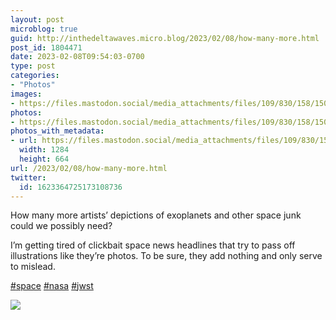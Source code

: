 ```yaml
---
layout: post
microblog: true
guid: http://inthedeltawaves.micro.blog/2023/02/08/how-many-more.html
post_id: 1804471
date: 2023-02-08T09:54:03-0700
type: post
categories:
- "Photos"
images:
- https://files.mastodon.social/media_attachments/files/109/830/158/150/746/537/original/a27bd68f94fef84a.jpeg
photos:
- https://files.mastodon.social/media_attachments/files/109/830/158/150/746/537/original/a27bd68f94fef84a.jpeg
photos_with_metadata:
- url: https://files.mastodon.social/media_attachments/files/109/830/158/150/746/537/original/a27bd68f94fef84a.jpeg
  width: 1284
  height: 664
url: /2023/02/08/how-many-more.html
twitter:
  id: 1623364725173108736
---
```

<p>How many more artists’ depictions of exoplanets and other space junk could we possibly need? </p><p>I’m getting tired of clickbait space news headlines that try to pass off illustrations like they’re photos. To be sure, they add nothing and only serve to mislead. </p><p><a href="https://mastodon.social/tags/space" class="mention hashtag" rel="tag">#<span>space</span></a> <a href="https://mastodon.social/tags/nasa" class="mention hashtag" rel="tag">#<span>nasa</span></a> <a href="https://mastodon.social/tags/jwst" class="mention hashtag" rel="tag">#<span>jwst</span></a></p><p><img src="https://files.mastodon.social/media_attachments/files/109/830/158/150/746/537/original/a27bd68f94fef84a.jpeg">
